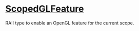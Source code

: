 # [ScopedGLFeature](ScopedGLFeature.hpp)

RAII type to enable an OpenGL feature for the current scope.